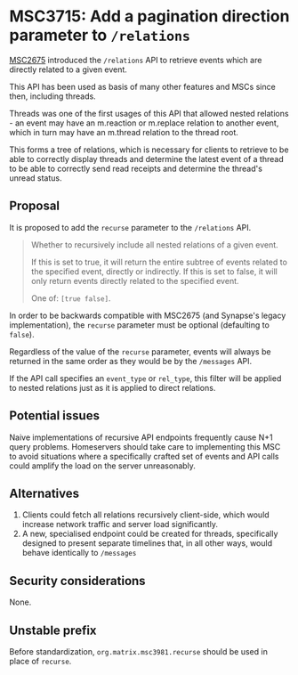 # MSC3715: Add a pagination direction parameter to `/relations`

[MSC2675](https://github.com/matrix-org/matrix-doc/pull/2675) introduced the
`/relations` API to retrieve events which are directly related to a given event.

This API has been used as basis of many other features and MSCs since then, 
including threads.

Threads was one of the first usages of this API that allowed nested relations -
an event may have an m.reaction or m.replace relation to another event, which 
in turn may have an m.thread relation to the thread root.

This forms a tree of relations, which is necessary for clients to retrieve to
be able to correctly display threads and determine the latest event of a thread
to be able to correctly send read receipts and determine the thread's 
unread status.

## Proposal

It is proposed to add the `recurse` parameter to the `/relations` API.

> Whether to recursively include all nested relations of a given event. 
>
> If this is set to true, it will return the entire subtree of events related
> to the specified event, directly or indirectly.
> If this is set to false, it will only return events directly related to the 
> specified event.
>
> One of: `[true false]`.

In order to be backwards compatible with MSC2675 (and Synapse's legacy 
implementation), the `recurse` parameter must be optional (defaulting to 
`false`).

Regardless of the value of the `recurse` parameter, events will always be 
returned in the same order as they would be by the `/messages` API.

If the API call specifies an `event_type` or `rel_type`, this filter will be
applied to nested relations just as it is applied to direct relations.

## Potential issues

Naive implementations of recursive API endpoints frequently cause N+1 query 
problems. Homeservers should take care to implementing this MSC to avoid 
situations where a specifically crafted set of events and API calls could 
amplify the load on the server unreasonably.

## Alternatives

1. Clients could fetch all relations recursively client-side, which would 
   increase network traffic and server load significantly.
2. A new, specialised endpoint could be created for threads, specifically 
   designed to present separate timelines that, in all other ways, would
   behave identically to `/messages`

## Security considerations

None.

## Unstable prefix

Before standardization, `org.matrix.msc3981.recurse` should be used in place
of `recurse`.
